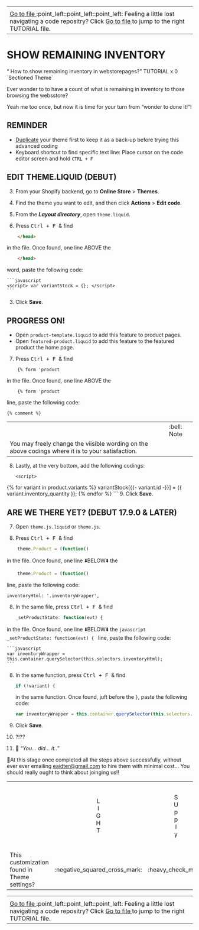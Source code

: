 <table><th><tr><td><a href="https://github.com/e-AIDter/Self-AID_Shopify/find/main"> Go to file </a> :point_left::point_left::point_left: Feeling a little lost navigating a code repositry? Click <a href="https://github.com/e-AIDter/Self-AID_Shopify/find/main"> Go to file </a> to jump to the right TUTORIAL file.</td></tr></th></table>



# SHOW REMAINING INVENTORY
<q>
How to show remaining inventory in webstorepages?</q>
TUTORIAL x.0 `Sectioned Theme` 

Ever wonder to to have a count of what is remaining in inventory to those browsing the websstore?

Yeah me too once, but now it is time for your turn from <q>wonder to done it!</q>!


## REMINDER

   - [Duplicate](https://help.shopify.com/en/manual/online-store/themes/managing-themes/duplicating-themes) your theme first to keep it as a back-up before trying this advanced coding
   - Keyboard shortcut to find specific text line: Place cursor on the code editor screen and hold `CTRL + F`

## EDIT THEME.LIQUID (DEBUT)


3. From your Shopify backend, go to __Online Store__ > __Themes__.

3. Find the theme you want to edit, and then click __Actions__ > __Edit code__.

3. From the ___Layout directory___, open `theme.liquid`.

3. Press <kbd> Ctrl + F </kbd> & find
```html
    </head>
```
 in the file. Once found, one line ABOVE the 
```html
    </head>
```
word, paste the following code:

    ```javascript
    <script> var variantStock = {}; </script>
    ```
3. Click __Save__.

## PROGRESS ON!

- Open `product-template.liquid` to add this feature to product pages.
- Open `featured-product.liquid` to add this feature to the featured product  the home page.

7. Press <kbd> Ctrl + F </kbd> & find
```liquid
    {% form 'product
```
 in the file. Once found, one line ABOVE the 
```liquid
    {% form 'product
```
line, paste the following code:

    {% comment %}

<table><th><td>:bell: Note</td><tr><td>You may freely change the viisible wording on the above codings where it is to your satisfaction.</td></tr></th></table>

8. Lastly, at the very bottom, add the following codings:

    ```liquid
    <script>
  {% for variant in product.variants %}
    variantStock[{{- variant.id -}}] = {{ variant.inventory_quantity }};
  {% endfor %}
    </script>
    ```
9. Click __Save__.



## ARE WE THERE YET? (DEBUT 17.9.0 & LATER)

7. Open `theme.js.liquid` or `theme.js`.

7. Press <kbd> Ctrl + F </kbd> & find
```javascript
    theme.Product = (function()
```
 in the file. Once found, one line :arrow_down:BELOW:arrow_down: the 
```javascript
    theme.Product = (function()
```
line, paste the following code:

    inventoryHtml: '.inventoryWrapper',

8. In the same file, press <kbd> Ctrl + F </kbd> & find
    ```javascript
    _setProductState: function(evt) {
    ```
 in the file. Once found, one line :arrow_down:BELOW:arrow_down: the 
    ```javascript
    _setProductState: function(evt) {
    ```
line, paste the following code:

    ```javascript
    var inventoryWrapper = this.container.querySelector(this.selectors.inventoryHtml);
    ```

8. In the same function, press <kbd> Ctrl + F </kbd> & find
    ```javascript
    if (!variant) {
    ```
   in the same function. Once found, juft before the `}`, paste the following code:

    ```javascript
    var inventoryWrapper = this.container.querySelector(this.selectors.inventoryHtml);
    ```

9. Click __Save__.

7. ?!??

7. :whale: <q><i>You... did... it..</i></q>

:mountain_bicyclist:At this stage once completed all the steps above successfully, without ever ever emailing eaidter@gmail.com to hire them with minimal cost... You should really ought to think about joinging us!!

<meta name="generator" content="LibreOffice 7.0.4.2 (GNU/Linux)">
<table cellspacing="0" border="0"> <colgroup width="109" span="10"></colgroup> <tbody><tr> <td height="174" align="center"><br></td> <td align="center">L<br>I<br>G<br>H<br>T</td> <td align="center">S<br>U<br>p<br>p<br>l<br>y</td> <td align="center">M<br>I<br>n<br>i<br>m<br>a<br>l</td> <td align="center">D<br>A<br>w<br>n</td> <td align="center">D<br>E<br>b<br>u<br>t</td> <td align="center">N<br>A<br>r<br>r<br>a<br>t<br>i<br>v<br>e</td> <td align="center">B<br>O<br>u<br>n<br>d<br>l<br>e<br>s<br>s</td> <td align="center">V<br>E<br>n<br>t<br>u<br>r<br>e</td> <td align="center">V<br>I<br>n<br>t<br>a<br>g<br>e</td> </tr> <tr> <td height="21" align="left">This customization<br/>found in<br/>Theme settings?</td> <td align="center">:negative_squared_cross_mark:</td> <td align="center">:heavy_check_mark:</td> <td align="center">:negative_squared_cross_mark:</td> <td align="center">:negative_squared_cross_mark:</td> <td align="center">:negative_squared_cross_mark:</td> <td align="center">:negative_squared_cross_mark:</td> <td align="center">:negative_squared_cross_mark:</td> <td align="center">:negative_squared_cross_mark:</td> <td align="center">:negative_squared_cross_mark:</td> </tr> </tbody></table>

<table><th><tr><td><a href="https://github.com/e-AIDter/Self-AID_Shopify/find/main"> Go to file </a> :point_left::point_left::point_left: Feeling a little lost navigating a code repositry? Click <a href="https://github.com/e-AIDter/Self-AID_Shopify/find/main"> Go to file </a> to jump to the right TUTORIAL file.</td></tr></th></table>
